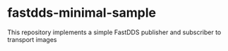 # fastdds-minimal-sample
This repository implements a simple FastDDS publisher and subscriber to transport images
